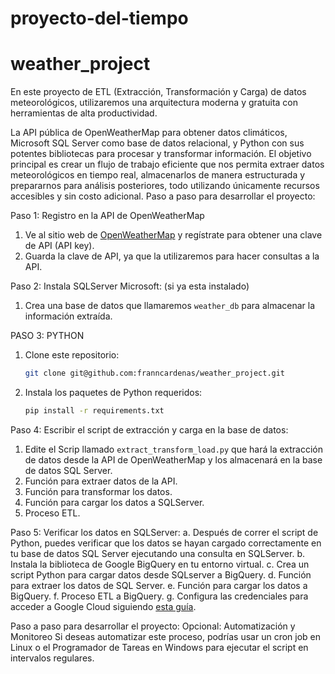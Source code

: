 # proyecto-del-tiempo

# weather_project

En este proyecto de ETL (Extracción, Transformación y Carga) de datos meteorológicos, utilizaremos una arquitectura moderna y gratuita con herramientas de alta productividad.

La API pública de
OpenWeatherMap para obtener datos climáticos, Microsoft SQL
Server como base de datos relacional, y Python con sus potentes
bibliotecas para procesar y transformar información. El objetivo
principal es crear un flujo de trabajo eficiente que nos permita
extraer datos meteorológicos en tiempo real, almacenarlos de
manera estructurada y prepararnos para análisis posteriores, todo
utilizando únicamente recursos accesibles y sin costo adicional.
Paso a paso para desarrollar el proyecto:

Paso 1: Registro en la API de OpenWeatherMap

1. Ve al sitio web de [OpenWeatherMap](https://openweathermap.org/api) y
   regístrate para obtener una clave de API (API key).
2. Guarda la clave de API, ya que la utilizaremos para hacer consultas a la API.

Paso 2: Instala SQLServer Microsoft:
(si ya esta instalado)

1. Crea una base de datos que llamaremos `weather_db` para almacenar la
   información extraída.

PASO 3: PYTHON

1. Clone este repositorio:

   ```bash
   git clone git@github.com:franncardenas/weather_project.git
   ```

2. Instala los paquetes de Python requeridos:

   ```bash
   pip install -r requirements.txt
   ```

Paso 4: Escribir el script de extracción y carga en la
base de datos:

1. Edite el Scrip llamado `extract_transform_load.py` que hará
   la extracción de datos desde la API de OpenWeatherMap y los almacenará
   en la base de datos SQL Server.
2. Función para extraer datos de la API.
3. Función para transformar los datos.
4. Función para cargar los datos a SQLServer.
5. Proceso ETL.

Paso 5: Verificar los datos en SQLServer:
a. Después de correr el script de Python, puedes verificar que los datos se
hayan cargado correctamente en tu base de datos SQL Server ejecutando
una consulta en SQLServer.
b. Instala la biblioteca de Google BigQuery en tu entorno virtual.
c. Crea un script Python para cargar datos desde SQLserver a BigQuery.
d. Función para extraer los datos de SQL Server.
e. Función para cargar los datos a BigQuery.
f. Proceso ETL a BigQuery.
g. Configura las credenciales para acceder a Google Cloud siguiendo [esta
guía](https://cloud.google.com/docs/authentication/getting-started).

Paso a paso para desarrollar el proyecto:
Opcional: Automatización y Monitoreo
Si deseas automatizar este proceso, podrías usar un cron job en Linux
o el Programador de Tareas en Windows para ejecutar el script en
intervalos regulares.
